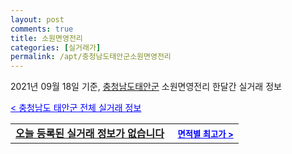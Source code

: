 ```yaml
---
layout: post
comments: true
title: 소원면영전리
categories: [실거래가]
permalink: /apt/충청남도태안군소원면영전리
---
```


2021년 09월 18일 기준, <a href="/apt/충청남도태안군">충청남도태안군</a> 소원면영전리 한달간 실거래 정보

<a style="color: blue;" href="/apt/충청남도태안군">< 충청남도 태안군 전체 실거래 정보</a>
<!---- start ---->
<table>
  <tr>
    <td colspan="4" style="font-weight: bold;"><a href="/apt/충청남도태안군소원면영전리{name_without_space}">오늘 등록된 실거래 정보가 없습니다</a> &nbsp;&nbsp;&nbsp; <a style="color: blue; font-size: smaller;" href="/apt/충청남도태안군소원면영전리{name_without_space}">면적별 최고가 ></a></td>
  </tr>
    
</table>
<!---- end ---->
    